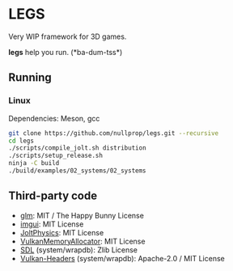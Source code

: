 # LEGS

Very WIP framework for 3D games.

**legs** help you run. (\*ba-dum-tss\*)

## Running

### Linux

Dependencies: Meson, gcc

```sh
git clone https://github.com/nullprop/legs.git --recursive
cd legs
./scripts/compile_jolt.sh distribution
./scripts/setup_release.sh
ninja -C build
./build/examples/02_systems/02_systems
```

## Third-party code

- [glm](https://github.com/g-truc/glm): MIT / The Happy Bunny License
- [imgui](https://github.com/ocornut/imgui): MIT License
- [JoltPhysics](https://github.com/jrouwe/JoltPhysics): MIT License
- [VulkanMemoryAllocator](https://github.com/GPUOpen-LibrariesAndSDKs/VulkanMemoryAllocator): MIT License
- [SDL](https://github.com/libsdl-org/SDL) (system/wrapdb): Zlib License
- [Vulkan-Headers](https://github.com/KhronosGroup/Vulkan-Headers) (system/wrapdb): Apache-2.0 / MIT License


